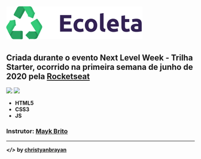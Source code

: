 # ![](public/icones/logo.svg)
## Criada durante o evento Next Level Week - Trilha Starter, ocorrido na primeira semana de junho de 2020 pela [Rocketseat](https://rocketseat.com.br/)
![](imgs/print1.png) ![](imgs/print2.png)
* **HTML5**
* **CSS3**
* **JS**
### Instrutor: [Mayk Brito](https://github.com/maykbrito)
---
***</>*** **by [christyanbrayan](https://github.com/christyanbrayan)**
